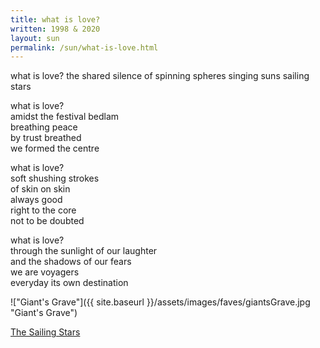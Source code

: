 ```yaml
---
title: what is love?
written: 1998 & 2020
layout: sun
permalink: /sun/what-is-love.html
---
```


<div class="poem">
what is love?  
the shared silence  
of spinning spheres  
singing suns  
sailing stars  


what is love?  
amidst the festival bedlam  
breathing peace  
by trust breathed  
we formed the centre  


what is love?  
soft shushing strokes  
of skin on skin  
always good  
right to the core  
not to be doubted


what is love?  
through the sunlight of our laughter  
and the shadows of our fears  
we are voyagers  
everyday its own destination
</div>

!["Giant's Grave"]({{ site.baseurl }}/assets/images/faves/giantsGrave.jpg "Giant's Grave")


[The Sailing Stars](http://www.reverbnation.com/open_graph/song/6375552 "The Sailing Stars")
